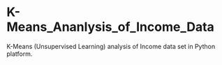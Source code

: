 # K-Means_Ananlysis_of_Income_Data
K-Means (Unsupervised Learning) analysis of Income data set in Python platform.
